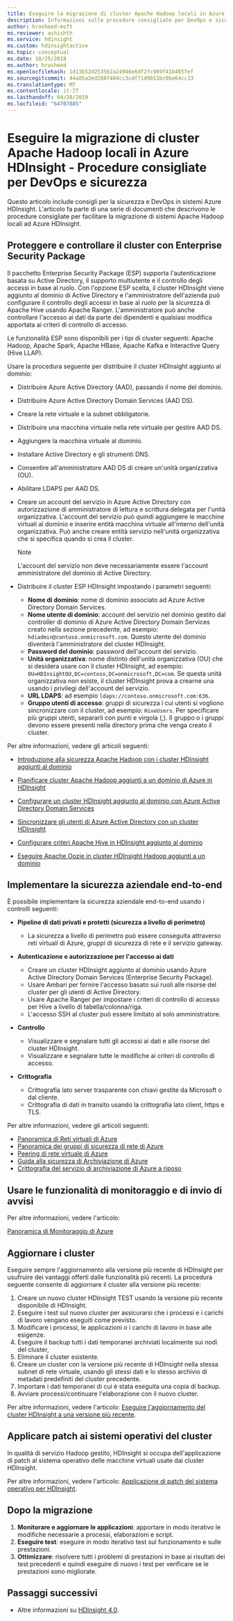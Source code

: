 ```yaml
---
title: Eseguire la migrazione di cluster Apache Hadoop locali in Azure HDInsight - Procedure consigliate per DevOps e sicurezza
description: Informazioni sulle procedure consigliate per DevOps e sicurezza relative alla migrazione di cluster Hadoop locali in Azure HDInsight.
author: hrasheed-msft
ms.reviewer: ashishth
ms.service: hdinsight
ms.custom: hdinsightactive
ms.topic: conceptual
ms.date: 10/25/2018
ms.author: hrasheed
ms.openlocfilehash: 1d13b52d253562a24946e6df2fc069f41b485fef
ms.sourcegitcommit: 44a85a2ed288f484cc3cdf71d9b51bc0be64cc33
ms.translationtype: MT
ms.contentlocale: it-IT
ms.lasthandoff: 04/28/2019
ms.locfileid: "64707885"
---
```

# <a name="migrate-on-premises-apache-hadoop-clusters-to-azure-hdinsight---security-and-devops-best-practices"></a>Eseguire la migrazione di cluster Apache Hadoop locali in Azure HDInsight - Procedure consigliate per DevOps e sicurezza

Questo articolo include consigli per la sicurezza e DevOps in sistemi Azure HDInsight. L'articolo fa parte di una serie di documenti che descrivono le procedure consigliate per facilitare la migrazione di sistemi Apache Hadoop locali ad Azure HDInsight.

## <a name="secure-and-govern-cluster-with-enterprise-security-package"></a>Proteggere e controllare il cluster con Enterprise Security Package

Il pacchetto Enterprise Security Package (ESP) supporta l'autenticazione basata su Active Directory, il supporto multiutente e il controllo degli accessi in base al ruolo. Con l'opzione ESP scelta, il cluster HDInsight viene aggiunto al dominio di Active Directory e l'amministratore dell'azienda può configurare il controllo degli accessi in base al ruolo per la sicurezza di Apache Hive usando Apache Ranger. L'amministratore può anche controllare l'accesso ai dati da parte dei dipendenti e qualsiasi modifica apportata ai criteri di controllo di accesso.

Le funzionalità ESP sono disponibili per i tipi di cluster seguenti: Apache Hadoop, Apache Spark, Apache HBase, Apache Kafka e Interactive Query (Hive LLAP). 

Usare la procedura seguente per distribuire il cluster HDInsight aggiunto al dominio:

- Distribuire Azure Active Directory (AAD), passando il nome del dominio.
- Distribuire Azure Active Directory Domain Services (AAD DS).
- Creare la rete virtuale e la subnet obbligatorie.
- Distribuire una macchina virtuale nella rete virtuale per gestire AAD DS.
- Aggiungere la macchina virtuale al dominio.
- Installare Active Directory e gli strumenti DNS.
- Consentire all'amministratore AAD DS di creare un'unità organizzativa (OU).
- Abilitare LDAPS per AAD DS.
- Creare un account del servizio in Azure Active Directory con autorizzazione di amministratore di lettura e scrittura delegata per l'unità organizzativa. L'account del servizio può quindi aggiungere le macchine virtuali al dominio e inserire entità macchina virtuale all'interno dell'unità organizzativa. Può anche creare entità servizio nell'unità organizzativa che si specifica quando si crea il cluster.


    > [!Note]
    > L'account del servizio non deve necessariamente essere l'account amministratore del dominio di Active Directory.


- Distribuire il cluster ESP HDInsight impostando i parametri seguenti:
    - **Nome di dominio**: nome di dominio associato ad Azure Active Directory Domain Services.
    - **Nome utente di dominio**: account del servizio nel dominio gestito dal controller di dominio di Azure Active Directory Domain Services creato nella sezione precedente, ad esempio: `hdiadmin@contoso.onmicrosoft.com`. Questo utente del dominio diventerà l'amministratore del cluster HDInsight.
    - **Password del dominio**: password dell'account del servizio.
    - **Unità organizzativa**: nome distinto dell'unità organizzativa (OU) che si desidera usare con il cluster HDInsight, ad esempio: `OU=HDInsightOU,DC=contoso,DC=onmicrosoft,DC=com`. Se questa unità organizzativa non esiste, il cluster HDInsight prova a crearne una usando i privilegi dell'account del servizio.
    - **URL LDAPS**: ad esempio `ldaps://contoso.onmicrosoft.com:636`.
    - **Gruppo utenti di accesso**: gruppi di sicurezza i cui utenti si vogliono sincronizzare con il cluster, ad esempio: `HiveUsers`. Per specificare più gruppi utenti, separarli con punti e virgola (;). Il gruppo o i gruppi devono essere presenti nella directory prima che venga creato il cluster.

Per altre informazioni, vedere gli articoli seguenti:

- [Introduzione alla sicurezza Apache Hadoop con i cluster HDInsight aggiunti al dominio](../domain-joined/apache-domain-joined-introduction.md)

- [Pianificare cluster Apache Hadoop aggiunti a un dominio di Azure in HDInsight](../domain-joined/apache-domain-joined-architecture.md)
- [Configurare un cluster HDInsight aggiunto al dominio con Azure Active Directory Domain Services](../domain-joined/apache-domain-joined-configure-using-azure-adds.md)
- [Sincronizzare gli utenti di Azure Active Directory con un cluster HDInsight](../hdinsight-sync-aad-users-to-cluster.md)
- [Configurare criteri Apache Hive in HDInsight aggiunto al dominio](../domain-joined/apache-domain-joined-run-hive.md)
- [Eseguire Apache Oozie in cluster HDInsight Hadoop aggiunti a un dominio](../domain-joined/hdinsight-use-oozie-domain-joined-clusters.md)

## <a name="implement-end-to-end-enterprise-security"></a>Implementare la sicurezza aziendale end-to-end

È possibile implementare la sicurezza aziendale end-to-end usando i controlli seguenti:

- **Pipeline di dati privati e protetti (sicurezza a livello di perimetro)**
    - La sicurezza a livello di perimetro può essere conseguita attraverso reti virtuali di Azure, gruppi di sicurezza di rete e il servizio gateway.

- **Autenticazione e autorizzazione per l'accesso ai dati**
    - Creare un cluster HDInsight aggiunto al dominio usando Azure Active Directory Domain Services (Enterprise Security Package).
    - Usare Ambari per fornire l'accesso basato sui ruoli alle risorse del cluster per gli utenti di Active Directory.
    - Usare Apache Ranger per impostare i criteri di controllo di accesso per Hive a livello di tabella/colonna/riga.
    - L'accesso SSH al cluster può essere limitato al solo amministratore.

- **Controllo**
    - Visualizzare e segnalare tutti gli accessi ai dati e alle risorse del cluster HDInsight.
    - Visualizzare e segnalare tutte le modifiche ai criteri di controllo di accesso.

- **Crittografia**
    - Crittografia lato server trasparente con chiavi gestite da Microsoft o dal cliente.
    - Crittografia di dati in transito usando la crittografia lato client, https e TLS.

Per altre informazioni, vedere gli articoli seguenti:

- [Panoramica di Reti virtuali di Azure](../../virtual-network/virtual-networks-overview.md)
- [Panoramica dei gruppi di sicurezza di rete di Azure](../../virtual-network/security-overview.md)
- [Peering di rete virtuale di Azure](../../virtual-network/virtual-network-peering-overview.md)
- [Guida alla sicurezza di Archiviazione di Azure](../../storage/common/storage-security-guide.md)
- [Crittografia del servizio di archiviazione di Azure a riposo](../../storage/common/storage-service-encryption.md)

## <a name="use-monitoring--alerting"></a>Usare le funzionalità di monitoraggio e di invio di avvisi

Per altre informazioni, vedere l'articolo:

[Panoramica di Monitoraggio di Azure](../../azure-monitor/overview.md)

## <a name="upgrade-clusters"></a>Aggiornare i cluster

Eseguire sempre l'aggiornamento alla versione più recente di HDInsight per usufruire dei vantaggi offerti dalle funzionalità più recenti. La procedura seguente consente di aggiornare il cluster alla versione più recente:

1. Creare un nuovo cluster HDInsight TEST usando la versione più recente disponibile di HDInsight.
1. Eseguire i test sul nuovo cluster per assicurarsi che i processi e i carichi di lavoro vengano eseguiti come previsto.
1. Modificare i processi, le applicazioni o i carichi di lavoro in base alle esigenze.
1. Eseguire il backup tutti i dati temporanei archiviati localmente sui nodi del cluster,
1. Eliminare il cluster esistente.
1. Creare un cluster con la versione più recente di HDInsight nella stessa subnet di rete virtuale, usando gli stessi dati e lo stesso archivio di metadati predefiniti del cluster precedente.
1. Importare i dati temporanei di cui è stata eseguita una copia di backup.
1. Avviare processi/continuare l'elaborazione con il nuovo cluster.

Per altre informazioni, vedere l'articolo: [Eseguire l'aggiornamento del cluster HDInsight a una versione più recente](../hdinsight-upgrade-cluster.md).

## <a name="patch-cluster-operating-systems"></a>Applicare patch ai sistemi operativi del cluster

In qualità di servizio Hadoop gestito, HDInsight si occupa dell'applicazione di patch al sistema operativo delle macchine virtuali usate dai cluster HDInsight.

Per altre informazioni, vedere l'articolo: [Applicazione di patch del sistema operativo per HDInsight](../hdinsight-os-patching.md).

## <a name="post-migration"></a>Dopo la migrazione

1. **Monitorare e aggiornare le applicazioni**: apportare in modo iterativo le modifiche necessarie a processi, elaborazioni e script.
2. **Eseguire test**: eseguire in modo iterativo test sul funzionamento e sulle prestazioni.
3. **Ottimizzare**: risolvere tutti i problemi di prestazioni in base ai risultati dei test precedenti e quindi eseguire di nuovo i test per verificare se le prestazioni sono migliorate.

## <a name="next-steps"></a>Passaggi successivi

- Altre informazioni su [HDInsight 4.0](https://docs.microsoft.com/azure/hdinsight/hadoop/apache-hadoop-introduction).
